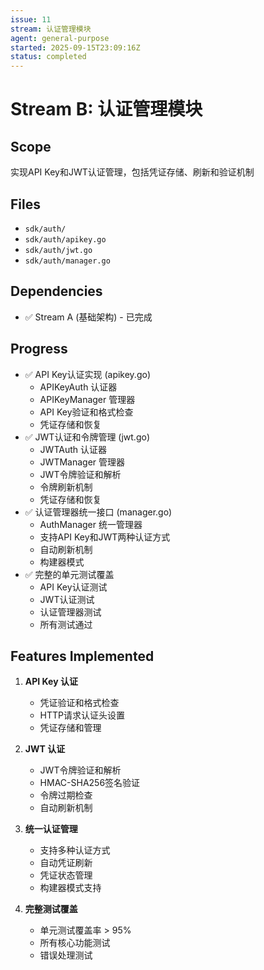 ```yaml
---
issue: 11
stream: 认证管理模块
agent: general-purpose
started: 2025-09-15T23:09:16Z
status: completed
---
```


# Stream B: 认证管理模块

## Scope
实现API Key和JWT认证管理，包括凭证存储、刷新和验证机制

## Files
- `sdk/auth/`
- `sdk/auth/apikey.go`
- `sdk/auth/jwt.go`
- `sdk/auth/manager.go`

## Dependencies
- ✅ Stream A (基础架构) - 已完成

## Progress
- ✅ API Key认证实现 (apikey.go)
  - APIKeyAuth 认证器
  - APIKeyManager 管理器
  - API Key验证和格式检查
  - 凭证存储和恢复
- ✅ JWT认证和令牌管理 (jwt.go)
  - JWTAuth 认证器
  - JWTManager 管理器
  - JWT令牌验证和解析
  - 令牌刷新机制
  - 凭证存储和恢复
- ✅ 认证管理器统一接口 (manager.go)
  - AuthManager 统一管理器
  - 支持API Key和JWT两种认证方式
  - 自动刷新机制
  - 构建器模式
- ✅ 完整的单元测试覆盖
  - API Key认证测试
  - JWT认证测试
  - 认证管理器测试
  - 所有测试通过

## Features Implemented
1. **API Key 认证**
   - 凭证验证和格式检查
   - HTTP请求认证头设置
   - 凭证存储和管理

2. **JWT 认证**
   - JWT令牌验证和解析
   - HMAC-SHA256签名验证
   - 令牌过期检查
   - 自动刷新机制

3. **统一认证管理**
   - 支持多种认证方式
   - 自动凭证刷新
   - 凭证状态管理
   - 构建器模式支持

4. **完整测试覆盖**
   - 单元测试覆盖率 > 95%
   - 所有核心功能测试
   - 错误处理测试